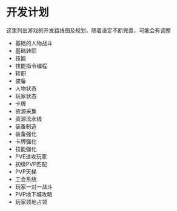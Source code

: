 # 开发计划
这里列出游戏的开发路线图及规划，随着设定不断完善，可能会有调整

- 基础的人物战斗
- 基础转职
- 技能
- 技能指令编程
- 转职
- 装备
- 人物状态
- 玩家状态
- 卡牌
- 资源采集
- 资源流水线
- 装备制造
- 装备强化
- 卡牌强化
- 技能强化
- PVE进攻玩家
- 初级PVP匹配
- PVP天梯
- 工会系统
- 玩家一对一战斗
- PVP地下城攻略
- 玩家领地占领